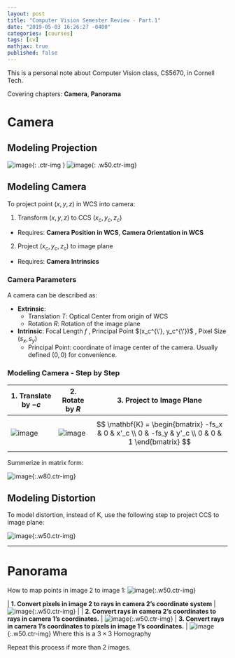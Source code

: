 ```yaml
---
layout: post
title: "Computer Vision Semester Review - Part.1"
date: "2019-05-03 16:26:27 -0400"
categories: [courses]
tags: [cv]
mathjax: true
published: false
---
```


This is a personal note about Computer Vision class, CS5670, in Cornell Tech.

Covering chapters: **Camera**, **Panorama**

<!--more-->

# Camera

## Modeling Projection

![image](https://user-images.githubusercontent.com/13166286/57166588-acb5e780-6dc8-11e9-9a70-3d5b040f57f3.png){: .ctr-img }
![image](https://user-images.githubusercontent.com/13166286/57166985-fc48e300-6dc9-11e9-8e58-fc0fbbe8b798.png){: .w50.ctr-img}

## Modeling Camera

To project point $(x,y,z)$ in WCS into camera:
1. Transform $(x,y,z)$ to CCS $(x_c,y_c,z_c)$
  * Requires: **Camera Position in WCS**, **Camera Orientation in WCS**
2. Project $(x_c,y_c,z_c)$ to image plane
  * Requires: **Camera Intrinsics**

### Camera Parameters
A camera can be described as:

* **Extrinsic**: 
  * Translation $T$: Optical Center from origin of WCS
  * Rotation $R$: Rotation of the image plane
* **Intrinsic**: Focal Length $f$ ,  Principal Point $(x_c^{\'}, y_c^{\'})$ ,  Pixel Size $(s_x,s_y)$
  * Principal Point: coordinate of image center of the camera.  Usually defined $(0,0)$ for convenience.

### Modeling Camera - Step by Step

| 1. Translate by $-c$         | 2. Rotate by $R$    | 3. Project to Image Plane |
| ------------- |-------------| --------- |
| ![image](https://user-images.githubusercontent.com/13166286/57167838-3798e100-6dcd-11e9-96cc-46295729fcc1.png)      | ![image](https://user-images.githubusercontent.com/13166286/57167786-08826f80-6dcd-11e9-8328-49e45fdc9238.png) | $$ \mathbf{K} = \begin{bmatrix} -fs_x & 0 & x'_c \\ 0 & -fs_y & y'_c \\ 0 & 0 & 1 \end{bmatrix} $$ 

Summerize in matrix form:

![image](https://user-images.githubusercontent.com/13166286/57168190-c2c6a680-6dce-11e9-8a7e-8bd303c3032b.png){:.w80.ctr-img}


## Modeling Distortion

To model distortion, instead of K, use the following step to project CCS to image plane:

![image](https://user-images.githubusercontent.com/13166286/57168283-251fa700-6dcf-11e9-9f01-c5d2ba0d832e.png){:.w50.ctr-img}


---


# Panorama

How to map points in image 2 to image 1:
![image](https://user-images.githubusercontent.com/13166286/57168465-d7f00500-6dcf-11e9-85d5-d3bf32937da9.png){:.w50.ctr-img}

| **1. Convert pixels in image 2 to rays in camera 2’s coordinate system** | ![image](https://user-images.githubusercontent.com/13166286/57168616-7b411a00-6dd0-11e9-8b12-22405dfb7449.png){:.w50.ctr-img}   |
| **2. Convert rays in camera 2’s coordinates to rays in camera 1’s coordinates.** | ![image](https://user-images.githubusercontent.com/13166286/57168634-8c8a2680-6dd0-11e9-9384-69cf73fcf515.png){:.w50.ctr-img}
| **3. Convert rays in camera 1’s coordinates to pixels in image 1’s coordinates.** | ![image](https://user-images.githubusercontent.com/13166286/57168652-a88dc800-6dd0-11e9-958a-eb760587b8c3.png){:.w50.ctr-img} Where this is a $3 \times 3$ Homography

Repeat this process if more than 2 images.
